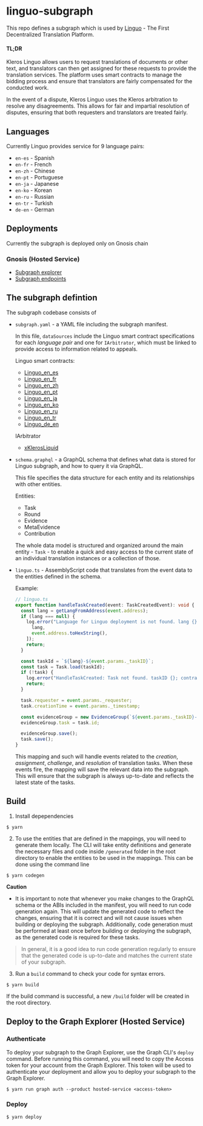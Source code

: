 # linguo-subgraph

This repo defines a subgraph which is used by [Linguo](https://linguo.kleros.io/) - The First Decentralized Translation Platform.

#### TL;DR

Kleros Linguo allows users to request translations of documents or other text, and translators can then get assigned for these requests to provide the translation services. The platform uses smart contracts to manage the bidding process and ensure that translators are fairly compensated for the conducted work.

In the event of a dispute, Kleros Linguo uses the Kleros arbitration to resolve any disagreements. This allows for fair and impartial resolution of disputes, ensuring that both requesters and translators are treated fairly.

## Languages

Currently Linguo provides service for 9 language pairs:

- `en-es` - Spanish
- `en-fr` - French
- `en-zh` - Chinese
- `en-pt` - Portuguese
- `en-ja` - Japanese
- `en-ko` - Korean
- `en-ru` - Russian
- `en-tr` - Turkish
- `de-en` - German

## Deployments

Currently the subgraph is deployed only on Gnosis chain

### Gnosis (Hosted Service)

- [Subgraph explorer](https://thegraph.com/explorer/subgraph/kleros/linguo-gnosis)
- [Subgraph endpoints](https://api.thegraph.com/subgraphs/name/kleros/linguo-gnosis)

## The subgraph defintion

The subgraph codebase consists of

- `subgraph.yaml` - a YAML file including the subgraph manifest.

  In this file, `dataSources` include the Linguo smart contract specifications for each _language pair_ and one for `IArbitrator`, which must be linked to provide access to information related to appeals.

  Linguo smart contracts:

  - [Linguo_en_es](https://gnosisscan.io/address/0xa2bfff0553de7405781fe0c39c04a383f04b9c80)
  - [Linguo_en_fr](https://gnosisscan.io/address/0x464c84c41f3C25Ba5a75B006D8B20600A8777306)
  - [Linguo_en_zh](https://gnosisscan.io/address/0x0B928165A67df8254412483ae8C3b8cc7F2b4D36)
  - [Linguo_en_pt](https://gnosisscan.io/address/0xFE721DD8Ac8e47A4228A6147A25C65136f213EaA)
  - [Linguo_en_ja](https://gnosisscan.io/address/0x852550982e0984F9CCeF18a7276D35AFDc30242c)
  - [Linguo_en_ko](https://gnosisscan.io/address/0xD67C12734dC12240a6324Db63ccd426964B71Fe7)
  - [Linguo_en_ru](https://gnosisscan.io/address/0x44863f5b7AAb7ceE181C0d84E244540125eF7AF7)
  - [Linguo_en_tr](https://gnosisscan.io/address/0x1D48a279966f37385b4AB963530C6dC813b3A8Df)
  - [Linguo_de_en](https://gnosisscan.io/address/0xc3162705Af0e10108FF837E450A14669b2711129)

  IArbitrator

  - [xKlerosLiquid](https://gnosisscan.io/address/0x9C1dA9A04925bDfDedf0f6421bC7EEa8305F9002)

* `schema.graphql` - a GraphQL schema that defines what data is stored for Linguo subgraph, and how to query it via GraphQL.

  This file specifies the data structure for each entity and its relationships with other entities.

  Entities:

  - Task
  - Round
  - Evidence
  - MetaEvidence
  - Contribution

  The whole data model is structured and organized around the main entity - `Task` - to enable a quick and easy access to the current state of an individual translation instances or a collection of those.

* `linguo.ts` - AssemblyScript code that translates from the event data to the entities defined in the schema.

  Example:

  ```typescript
  // linguo.ts
  export function handleTaskCreated(event: TaskCreatedEvent): void {
    const lang = getLangFromAddress(event.address);
    if (lang === null) {
      log.error("Language for Linguo deployment is not found. lang {}; contract {}", [
        lang,
        event.address.toHexString(),
      ]);
      return;
    }

    const taskId = `${lang}-${event.params._taskID}`;
    const task = Task.load(taskId);
    if (!task) {
      log.error("HandleTaskCreated: Task not found. taskID {}; contract {}", [taskId, event.address.toHexString()]);
      return;
    }

    task.requester = event.params._requester;
    task.creationTime = event.params._timestamp;

    const evidenceGroup = new EvidenceGroup(`${event.params._taskID}-${event.address.toHexString()}`);
    evidenceGroup.task = task.id;

    evidenceGroup.save();
    task.save();
  }
  ```

  This mapping and such will handle events related to the _creation_, _assignment_, _challenge_, and _resolution_ of translation tasks. When these events fire, the mapping will save the relevant data into the subgraph. This will ensure that the subgraph is always up-to-date and reflects the latest state of the tasks.

## Build

1. Install depependencies

```
$ yarn
```

2. To use the entities that are defined in the mappings, you will need to generate them locally. The CLI will take entity definitions and generate the necessary files and code inside `/generated` folder in the root directory to enable the entities to be used in the mappings. This can be done using the command line

```
$ yarn codegen
```

**Caution**

- It is important to note that whenever you make changes to the GraphQL schema or the ABIs included in the manifest, you will need to run code generation again. This will update the generated code to reflect the changes, ensuring that it is correct and will not cause issues when building or deploying the subgraph. Additionally, code generation must be performed at least once before building or deploying the subgraph, as the generated code is required for these tasks.

> In general, it is a good idea to run code generation regularly to ensure that the generated code is up-to-date and matches the current state of your subgraph.

3. Run a `build` command to check your code for syntax errors.

```
$ yarn build
```

If the build command is successful, a new `/build` folder will be created in the root directory.

## Deploy to the Graph Explorer (Hosted Service)

### Authenticate

To deploy your subgraph to the Graph Explorer, use the Graph CLI's `deploy` command. Before running this command, you will need to copy the Access token for your account from the Graph Explorer. This token will be used to authenticate your deployment and allow you to deploy your subgraph to the Graph Explorer.

```
$ yarn run graph auth --product hosted-service <access-token>
```

### Deploy

```
$ yarn deploy
```
